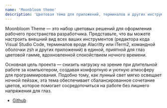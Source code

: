 ```yaml
---
name: 'Moonbloom theme'
description: 'Цветовая тема для приложений, терминалов и других инструментов разработки, вдохновленная спокойствием ночного времени и созданная для комфортной работы без напряжения для глаз.'
---
```


Moonbloom Theme — это набор цветовых решений для оформления рабочего пространства разработчика. Представьте, что вы можете настроить внешний вид всех ваших инструментов (редактора кода Visual Studio Code, терминалов вроде Alacritty или iTerm2, командной оболочки zsh и других приложений) в единой, приятной для глаз цветовой гамме, вдохновленной спокойствием ночного времени.

Основная цель проекта — снизить нагрузку на зрение при длительной работе за компьютером, создавая комфортную и уютную атмосферу для программирования. Подобно тому, как лунный свет мягко освещает ночной пейзаж, эта тема обеспечивает сбалансированное сочетание цветов, которое помогает сосредоточиться на работе без лишнего напряжения для глаз.

- [Github](https://github.com/moonbloom-theme/moonbloom)
